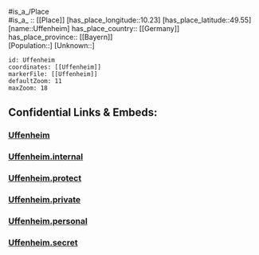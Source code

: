 ﻿---
location: [49.55,10.23] 
mapzoom: [7,12] 
mapmarker: city 
type: City
tags:
- geo/City


SpocWebEntityId: 35097
isDeleted: false
confidential: public

---
#is_a_/Place  
#is_a_ :: [[Place]] 
[has_place_longitude::10.23] 
[has_place_latitude::49.55] 
[name::Uffenheim] 
has_place_country:: [[Germany]]  
has_place_province:: [[Bayern]]  
[Population::] 
[Unknown::] 


```leaflet
id: Uffenheim
coordinates: [[Uffenheim]] 
markerFile: [[Uffenheim]] 
defaultZoom: 11 
maxZoom: 18
```


## Confidential Links & Embeds: 

### [Uffenheim](/_public/Earth/Continent/Europe/Europe~Central/Germany/Germany~West/Bayern/counties~Bayern/Neustadt-Windsheim/cities~Neustadt-Windsheim/Uffenheim.md) 

### [Uffenheim.internal](/_internal/Earth/Continent/Europe/Europe~Central/Germany/Germany~West/Bayern/counties~Bayern/Neustadt-Windsheim/cities~Neustadt-Windsheim/Uffenheim.internal.md) 

### [Uffenheim.protect](/_protect/Earth/Continent/Europe/Europe~Central/Germany/Germany~West/Bayern/counties~Bayern/Neustadt-Windsheim/cities~Neustadt-Windsheim/Uffenheim.protect.md) 

### [Uffenheim.private](/_private/Earth/Continent/Europe/Europe~Central/Germany/Germany~West/Bayern/counties~Bayern/Neustadt-Windsheim/cities~Neustadt-Windsheim/Uffenheim.private.md) 

### [Uffenheim.personal](/_personal/Earth/Continent/Europe/Europe~Central/Germany/Germany~West/Bayern/counties~Bayern/Neustadt-Windsheim/cities~Neustadt-Windsheim/Uffenheim.personal.md) 

### [Uffenheim.secret](/_secret/Earth/Continent/Europe/Europe~Central/Germany/Germany~West/Bayern/counties~Bayern/Neustadt-Windsheim/cities~Neustadt-Windsheim/Uffenheim.secret.md) 
